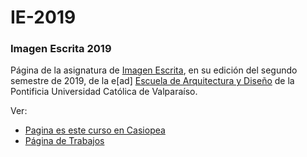 # IE-2019

### Imagen Escrita 2019
 
Página de la asignatura de [Imagen Escrita](https://wiki.ead.pucv.cl/Imagen_Escrita), en su edición del segundo semestre de 2019, de la e[ad] [Escuela de Arquitectura y Diseño](https://ead.pucv.cl) de la Pontificia Universidad Católica de Valparaíso.

Ver:
- [Pagina es este curso en Casiopea](https://wiki.ead.pucv.cl/Imagen_Escrita_2019)
- [Página de Trabajos](https://hspencer.github.io/IE-2019/)
